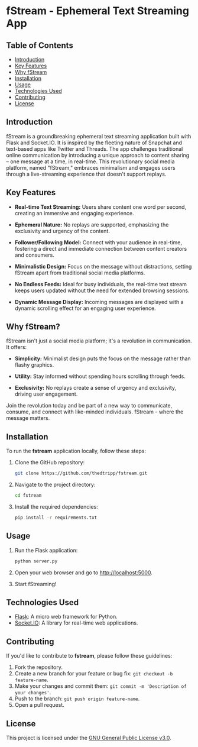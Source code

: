 # fStream - Ephemeral Text Streaming App

## Table of Contents
- [Introduction](#introduction)
- [Key Features](#key-features)
- [Why fStream](#why-fstream)
- [Installation](#installation)
- [Usage](#usage)
- [Technologies Used](#technologies-used)
- [Contributing](#contributing)
- [License](#license)

## Introduction
fStream is a groundbreaking ephemeral text streaming application built with Flask and Socket.IO. It is inspired by the fleeting nature of Snapchat and text-based apps like Twitter and Threads. The app challenges traditional online communication by introducing a unique approach to content sharing – one message at a time, in real-time. This revolutionary social media platform, named "fStream," embraces minimalism and engages users through a live-streaming experience that doesn't support replays.

## Key Features

- **Real-time Text Streaming:** Users share content one word per second, creating an immersive and engaging experience.
  
- **Ephemeral Nature:** No replays are supported, emphasizing the exclusivity and urgency of the content.

- **Follower/Following Model:** Connect with your audience in real-time, fostering a direct and immediate connection between content creators and consumers.

- **Minimalistic Design:** Focus on the message without distractions, setting fStream apart from traditional social media platforms.

- **No Endless Feeds:** Ideal for busy individuals, the real-time text stream keeps users updated without the need for extended browsing sessions.

- **Dynamic Message Display:** Incoming messages are displayed with a dynamic scrolling effect for an engaging user experience.

## Why fStream?

fStream isn't just a social media platform; it's a revolution in communication. It offers:

- **Simplicity:** Minimalist design puts the focus on the message rather than flashy graphics.

- **Utility:** Stay informed without spending hours scrolling through feeds.

- **Exclusivity:** No replays create a sense of urgency and exclusivity, driving user engagement.

Join the revolution today and be part of a new way to communicate, consume, and connect with like-minded individuals. fStream - where the message matters.


## Installation

To run the **fstream** application locally, follow these steps:

1. Clone the GitHub repository:

   ```bash
   git clone https://github.com/thedtripp/fstream.git
   ```

2. Navigate to the project directory:

   ```bash
   cd fstream
   ```

3. Install the required dependencies:

   ```bash
   pip install -r requirements.txt
   ```

## Usage

1. Run the Flask application:

   ```bash
   python server.py
   ```

2. Open your web browser and go to [http://localhost:5000](http://localhost:5000).

3. Start fStreaming!

## Technologies Used

- [Flask](https://flask.palletsprojects.com/en/3.0.x/): A micro web framework for Python.
- [Socket.IO](https://socket.io/): A library for real-time web applications.

## Contributing

If you'd like to contribute to **fstream**, please follow these guidelines:

1. Fork the repository.
2. Create a new branch for your feature or bug fix: `git checkout -b feature-name`.
3. Make your changes and commit them: `git commit -m 'Description of your changes'`.
4. Push to the branch: `git push origin feature-name`.
5. Open a pull request.

## License

This project is licensed under the [GNU General Public License v3.0](LICENSE).
